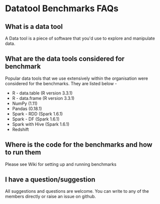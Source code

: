 # Datatool Benchmarks FAQs
## What is a data tool
A Data tool is a piece of software that you'd use to explore and manipulate data.

## What are the data tools considered for benchmark
Popular data tools that we use extensively within the organisation were considered for the benchmarks. They are listed below - 
* R - data.table (R version 3.3.1)
* R - data.frame (R version 3.3.1)
* NumPy (1.11)
* Pandas (0.18.1)
* Spark - RDD (Spark 1.6.1)
* Spark - DF (Spark 1.6.1)
* Spark with Hive (Spark 1.6.1)
* Redshift

## Where is the code for the benchmarks and how to run them
Please see Wiki for setting up and running benchmarks

## I have a question/suggestion
All suggestions and questions are welcome. You can write to any of the members directly or raise an issue on github.


